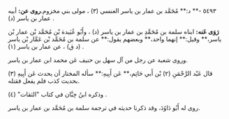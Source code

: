 ٥٤٩٣ -** د:** مُحَمَّد بن عمار بن ياسر العنسي (٣) ، مولى بني مخزوم.**روى عن:** أبيه عمار بن ياسر (د) .

**رَوَى عَنه:** ابناه سلمة بن مُحَمَّدِ بن عمار بن ياسر (د) ، وأَبُو عُبَيدة بْن مُحَمَّد بْن عمار بْن ياسر،** وقيل:** إنهما واحد،** وبعضهم يقول:** عن سلمة بن مُحَمَّد بْن عَمَّار بْن ياسر (د ق) ، عن عمار بن ياسر (١) .

وروى شعبة عن رجل من آل سهل بن حنيف عَن محمد ابن عمار بن ياسر.

قال عَبْد الرَّحْمَنِ (٢) بْن أَبي حَاتِم،** عَن أَبِيهِ:** سأله المختار أن يحدث عَن أَبِيهِ (٣) بحديث كذب فلم يفعل فقتله.

وذكره ابنُ حِبَّان في كتاب "الثقات" (٤) .

روى له أَبُو دَاوُدَ، وقد ذكرنا حديثه في ترجمة سلمة بن مُحَمَّد بن عمار بن ياسر.